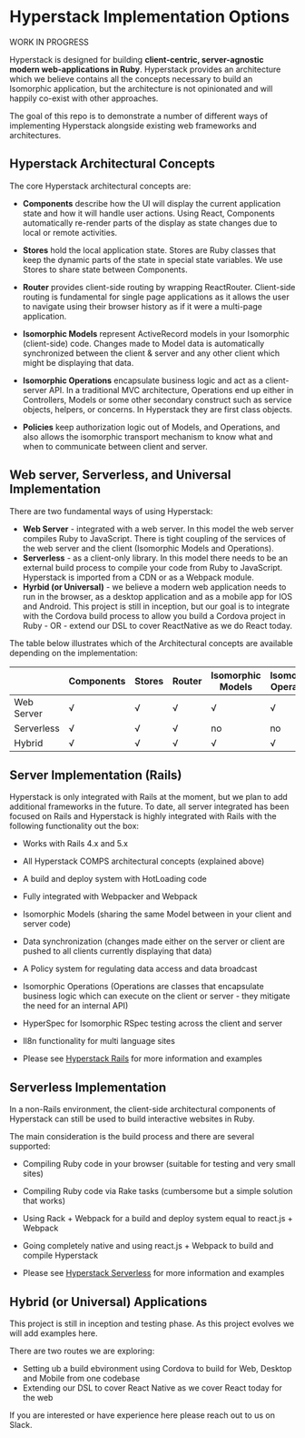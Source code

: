 # Hyperstack Implementation Options

WORK IN PROGRESS

Hyperstack is designed for building  **client-centric, server-agnostic modern web-applications in Ruby**. Hyperstack provides an architecture which we believe contains all the concepts  necessary to build an Isomorphic application, but the architecture is not opinionated and will happily co-exist with other approaches.

The goal of this repo is to demonstrate a number of different ways of implementing Hyperstack alongside existing web frameworks and architectures.  

## Hyperstack Architectural Concepts

The core Hyperstack architectural concepts are:

+ **Components** describe how the UI will display the current application state and how it will handle user actions. Using React, Components automatically re-render parts of the display as state changes due to local or remote activities.

+ **Stores** hold the local application state. Stores are Ruby classes that keep the dynamic parts of the state in special state variables. We use Stores to share state between Components.

+ **Router** provides client-side routing by wrapping ReactRouter. Client-side routing is fundamental for single page applications as it allows the user to navigate using their browser history as if it were a multi-page application.

+ **Isomorphic Models** represent ActiveRecord models in your Isomorphic (client-side) code. Changes made to Model data is automatically synchronized between the client & server and any other client which might be displaying that data.  

+ **Isomorphic Operations** encapsulate business logic and act as a client-server API. In a traditional MVC architecture, Operations end up either in Controllers, Models or some other secondary construct such as service objects, helpers, or concerns. In Hyperstack they are first class objects.

+ **Policies** keep authorization logic out of Models, and Operations, and also allows the isomorphic transport mechanism to know what and when to communicate between client and server.

## Web server, Serverless, and Universal Implementation

There are two fundamental ways of using Hyperstack:

+ **Web Server** - integrated with a web server. In this model the web server compiles Ruby to JavaScript. There is tight coupling of the services of the web server and the client (Isomorphic Models and Operations).
+ **Serverless** - as a client-only library. In this model there needs to be an external build process to compile your code from Ruby to JavaScript. Hyperstack is imported from a CDN or as a Webpack module.
+ **Hyrbid (or Universal)** - we believe a modern web application needs to run in the browser, as a desktop application and as a mobile app for IOS and Android. This project is still in inception, but our goal is to integrate with the Cordova build process to allow you build a Cordova project in Ruby - OR - extend our DSL to cover ReactNative as we do React today.

The table below illustrates which of the Architectural concepts are available depending on the implementation:

|   	      |Components|Stores|Router|Isomorphic Models|Isomorphic Operations|Policies|
|---	      |---	     |---	  |---	 |---           	  |---           	     |---     |
|Web Server |√         |√  	  |√  	 |√             	  |√             	     |√       |
|Serverless |√         |√  	  |√  	 |no            	  |no             	   |no      |
|Hybrid     |√         |√  	  |√  	 |√             	  |√              	   |√       |

## Server Implementation (Rails)

Hyperstack is only integrated with Rails at the moment, but we plan to add additional frameworks in the future. To date, all server integrated has been focused on Rails and Hyperstack is highly integrated with Rails with the following functionality out the box:

+ Works with Rails 4.x and 5.x
+ All Hyperstack COMPS architectural concepts (explained above)
+ A build and deploy system with HotLoading code
+ Fully integrated with Webpacker and Webpack
+ Isomorphic Models (sharing the same Model between in your client and server code)
+ Data synchronization (changes made either on the server or client are pushed to all clients currently displaying that data)
+ A Policy system for regulating data access and data broadcast
+ Isomorphic Operations (Operations are classes that encapsulate business logic which can execute on the client or server - they mitigate the need for an internal API)
+ HyperSpec for Isomorphic RSpec testing across the client and server
+ Il8n functionality for multi language sites

+ Please see [Hyperstack Rails](/Server/Rails) for more information and examples

## Serverless Implementation

In a non-Rails environment, the client-side architectural components of Hyperstack can still be used to build interactive websites in Ruby.

The main consideration is the build process and there are several supported:

+ Compiling Ruby code in your browser (suitable for testing and very small sites)
+ Compiling Ruby code via Rake tasks (cumbersome but a simple solution that works)
+ Using Rack + Webpack for a build and deploy system equal to react.js + Webpack
+ Going completely native and using react.js + Webpack to build and compile Hyperstack

+ Please see [Hyperstack Serverless](/Serverless) for more information and examples

## Hybrid (or Universal) Applications

This project is still in inception and testing phase. As this project evolves we will add examples here.

There are two routes we are exploring:

+ Setting ub a build ebvironment using Cordova to build for Web, Desktop and Mobile from one codebase
+ Extending our DSL to cover React Native as we cover React today for the web

If you are interested or have experience here please reach out to us on Slack.
